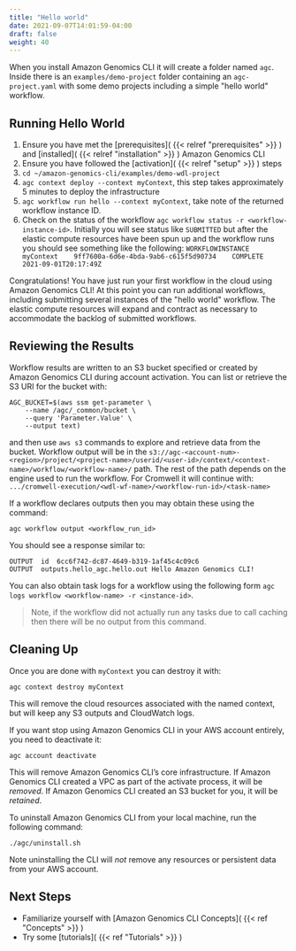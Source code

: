 ```yaml
---
title: "Hello world"
date: 2021-09-07T14:01:59-04:00
draft: false
weight: 40
---
```


When you install Amazon Genomics CLI it will create a folder named `agc`. Inside there is an `examples/demo-project` folder containing an `agc-project.yaml`
with some demo projects including a simple "hello world" workflow.

## Running Hello World

1. Ensure you have met the [prerequisites]( {{< relref "prerequisites" >}} ) and [installed]( {{< relref "installation" >}} ) Amazon Genomics CLI
2. Ensure you have followed the [activation]( {{< relref "setup" >}} ) steps
3. `cd ~/amazon-genomics-cli/examples/demo-wdl-project`
4. `agc context deploy --context myContext`, this step takes approximately 5 minutes to deploy the infrastructure
5. `agc workflow run hello --context myContext`, take note of the returned workflow instance ID.
6. Check on the status of the workflow `agc workflow status -r <workflow-instance-id>`. Initially you will see status like `SUBMITTED` but after the elastic compute resources have been spun up and the workflow runs you should see something like the following: `WORKFLOWINSTANCE    myContext    9ff7600a-6d6e-4bda-9ab6-c615f5d90734    COMPLETE    2021-09-01T20:17:49Z`

Congratulations! You have just run your first workflow in the cloud using Amazon Genomics CLI! At this point you can run additional workflows, including submitting several instances of the "hello world" workflow.
The elastic compute resources will expand and contract as necessary to accommodate the backlog of submitted workflows.

## Reviewing the Results

Workflow results are written to an S3 bucket specified or created by Amazon Genomics CLI during account activation. 
You can list or retrieve the S3 URI for the bucket with:

```shell
AGC_BUCKET=$(aws ssm get-parameter \
    --name /agc/_common/bucket \
    --query 'Parameter.Value' \
    --output text)
```

and then use `aws s3` commands to explore and retrieve data from the bucket. Workflow output will be in the 
`s3://agc-<account-num>-<region>/project/<project-name>/userid/<user-id>/context/<context-name>/workflow/<workflow-name>/`
path. The rest of the path depends on the engine used to run the workflow. For Cromwell it will continue with:
`.../cromwell-execution/<wdl-wf-name>/<workflow-run-id>/<task-name>`

If a workflow declares outputs then you may obtain these using the command:

```shell
agc workflow output <workflow_run_id>
```

You should see a response similar to:

```shell
OUTPUT	id	6cc6f742-dc87-4649-b319-1af45c4c09c6
OUTPUT	outputs.hello_agc.hello.out	Hello Amazon Genomics CLI!
```

You can also obtain task logs for a workflow using the following form `agc logs workflow <workflow-name> -r <instance-id>`.
>Note, if the workflow did not actually run any tasks due to call caching then there will be no output from this command.

## Cleaning Up

Once you are done with `myContext` you can destroy it with:

```shell
agc context destroy myContext
```

This will remove the cloud resources associated with the named context, but will keep any S3 outputs and CloudWatch logs.

If you want stop using Amazon Genomics CLI in your AWS account entirely, you need to deactivate it:

```shell
agc account deactivate
```

This will remove Amazon Genomics CLI’s core infrastructure. If Amazon Genomics CLI created a VPC as part of the activate process, it will be *removed*. If Amazon Genomics CLI created an S3 bucket for you, it will be *retained*.

To uninstall Amazon Genomics CLI from your local machine, run the following command:

```shell
./agc/uninstall.sh

```

Note uninstalling the CLI will *not* remove any resources or persistent data from your AWS account.

## Next Steps

* Familiarize yourself with [Amazon Genomics CLI Concepts]( {{< ref "Concepts" >}} )
* Try some [tutorials]( {{< ref "Tutorials" >}} )
